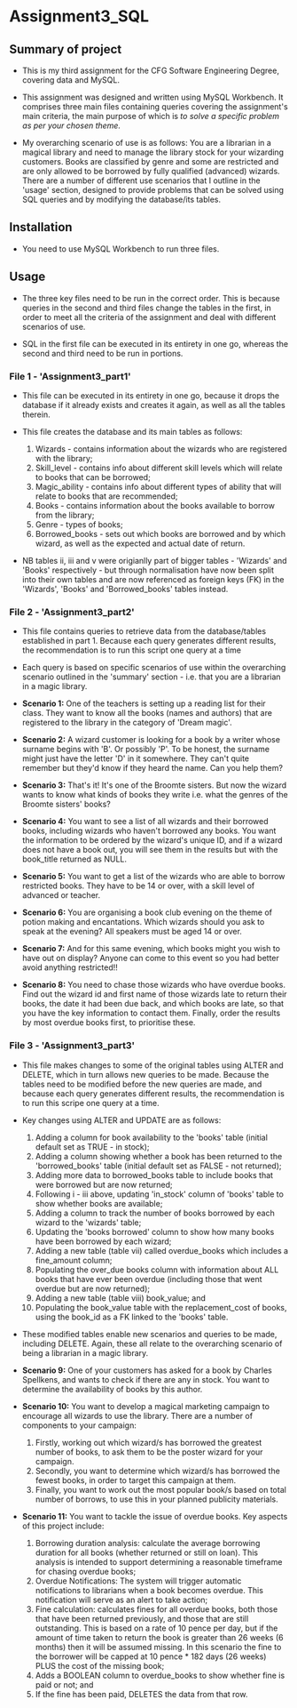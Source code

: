 # Assignment3_SQL

## Summary of project ##

* This is my third assignment for the CFG Software Engineering Degree, covering data and MySQL.

* This assignment was designed and written using MySQL Workbench. It comprises three main files containing queries covering the assignment's main criteria, the main purpose of which is *to solve a specific problem as per your chosen theme.*

* My overarching scenario of use is as follows: You are a librarian in a magical library and need to manage the library stock for your wizarding customers. Books are classified by genre and some are restricted and are only allowed to be borrowed by fully qualified (advanced) wizards. There are a number of different use scenarios that I outline in the 'usage' section, designed to provide problems that can be solved using SQL queries and by modifying the database/its tables.

## Installation ##

* You need to use MySQL Workbench to run three files.

## Usage ##

* The three key files need to be run in the correct order. This is because queries in the second and third files change the tables in the first, in order to meet all the criteria of the assignment and deal with different scenarios of use.

* SQL in the first file can be executed in its entirety in one go, whereas the second and third need to be run in portions.

### File 1 - 'Assignment3_part1' ###

* This file can be executed in its entirety in one go, because it drops the database if it already exists and creates it again, as well as all the tables therein.
  
* This file creates the database and its main tables as follows:
  1. Wizards - contains information about the wizards who are registered with the library;
  2. Skill_level -  contains info about different skill levels which will relate to books that can be borrowed;
  3. Magic_ability - contains info about different types of ability that will relate to books that are recommended;
  4. Books - contains information about the books available to borrow from the library;
  5. Genre - types of books;
  6. Borrowed_books - sets out which books are borrowed and by which wizard, as well as the expected and actual date of return.

* NB tables ii, iii and v were origianlly part of bigger tables - 'Wizards' and 'Books' respectively - but through normalisation have now been split into their own tables and are now referenced as foreign keys (FK) in the 'Wizards', 'Books' and 'Borrowed_books' tables instead.

### File 2 - 'Assignment3_part2' ### 

* This file contains queries to retrieve data from the database/tables established in part 1. Because each query generates different results, the recommendation is to run this script one query at a time

* Each query is based on specific scenarios of use within the overarching scenario outlined in the 'summary' section - i.e. that you are a librarian in a magic library.

* **Scenario 1:** One of the teachers is setting up a reading list for their class. They want to know all the books (names and authors) that are registered to the library in the category of 'Dream magic'.
  
* **Scenario 2:** A wizard customer is looking for a book by a writer whose surname begins with 'B'. Or possibly 'P'. To be honest, the surname might just have the letter 'D' in it somewhere. They can't quite remember but they'd know if they heard the name. Can you help them?
  
* **Scenario 3:** That's it! It's one of the Broomte sisters. But now the wizard wants to know what kinds of books they write i.e. what the genres of the Broomte sisters' books?
  
* **Scenario 4:** You want to see a list of all wizards and their borrowed books, including wizards who haven't borrowed any books. You want the information to be ordered by the wizard's unique ID, and if a wizard does not have a book out, you will see them in the results but with the book_title returned as NULL.

* **Scenario 5:** You want to get a list of the wizards who are able to borrow restricted books. They have to be 14 or over, with a skill level of advanced or teacher.

* **Scenario 6:** You are organising a book club evening on the theme of potion making and encantations. Which wizards should you ask to speak at the evening? All speakers must be aged 14 or over.

* **Scenario 7:** And for this same evening, which books might you wish to have out on display? Anyone can come to this event so you had better avoid anything restricted!!

* **Scenario 8:** You need to chase those wizards who have overdue books. Find out the wizard id and first name of those wizards late to return their books, the date it had been due back, and  which books are late, so that you have the key information to contact them. Finally, order the results by most overdue books first, to prioritise these.

### File 3 - 'Assignment3_part3' ### 

* This file makes changes to some of the original tables using ALTER and DELETE, which in turn allows new queries to be made. Because the tables need to be modified before the new queries are made, and because each query generates different results, the recommendation is to run this scripe one query at a time.
  
* Key changes using ALTER and UPDATE are as follows:
  
  1. Adding a column for book availability to the 'books' table (initial default set as TRUE - in stock);
  2. Adding a column showing whether a book has been returned to the 'borrowed_books' table (initial default set as FALSE - not returned);
  3. Adding more data to borrowed_books table to include books that were borrowed but are now returned;
  4. Following i - iii above, updating 'in_stock' column of 'books' table to show whether books are available;
  5. Adding a column to track the number of books borrowed by each wizard to the 'wizards' table;
  6. Updating the 'books borrowed' column to show how many books have been borrowed by each wizard;
  7. Adding a new table (table vii) called overdue_books which includes a fine_amount column;
  8. Populating the over_due books column with information about ALL books that have ever been overdue (including those that went overdue but are now returned);
  9. Adding a new table (table viii) book_value; and
  10. Populating the book_value table with the replacement_cost of books, using the book_id as a FK linked to the 'books' table.

* These modified tables enable new scenarios and queries to be made, including DELETE. Again, these all relate to the overarching scenario of being a librarian in a magic library.

* **Scenario 9:** One of your customers has asked for a book by Charles Spellkens, and wants to check if there are any in stock. You want to determine the availability of books by this author.

* **Scenario 10:** You want to develop a magical marketing campaign to encourage all wizards to use the library. There are a number of components to your campaign:
  1. Firstly, working out which wizard/s has borrowed the greatest number of books, to ask them to be the poster wizard for your campaign.
  2. Secondly, you want to determine which wizard/s has borrowed the fewest books, in order to target this campaign at them.
  3. Finally, you want to work out the most popular book/s based on total number of borrows, to use this in your planned publicity materials.

* **Scenario 11:** You want to tackle the issue of overdue books. Key aspects of this project include:
  1. Borrowing duration analysis: calculate the average borrowing duration for all books (whether returned or still on loan). This analysis is intended to support determining a reasonable timeframe for chasing overdue books;
  2. Overdue Notifications: The system will trigger automatic notifications to librarians when a book becomes overdue. This notification will serve as an alert to take action;
  3. Fine calculation: calculates fines for all overdue books, both those that have been returned previously, and those that are still outstanding. This is based on a rate of 10 pence per day, but if the amount of time taken to return the book is greater than 26 weeks (6 months) then it will be assumed missing. In this scenario the fine to the borrower will be capped at 10 pence * 182 days (26 weeks) PLUS the cost of the missing book;
  4. Adds a BOOLEAN column to overdue_books to show whether fine is paid or not; and
  5. If the fine has been paid, DELETES the data from that row.
